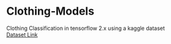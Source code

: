 # Clothing-Models

Clothing Classification in tensorflow 2.x using a kaggle dataset<br/>
[Dataset Link](https://www.kaggle.com/dqmonn/zalando-store-crawl)
